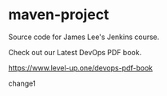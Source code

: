 # maven-project
Source code for James Lee's Jenkins course.

Check out our Latest DevOps PDF book.

https://www.level-up.one/devops-pdf-book

change1
